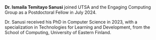 **Dr. Ismaila Temitayo Sanusi** joined UTSA and the Engaging Computing
  Group as a Postdoctoral Fellow in July 2024.

Dr. Sanusi received his PhD in Computer Science in 2023, with a
specialization in Technologies for Learning and Development, from the
School of Computing, University of Eastern Finland.





